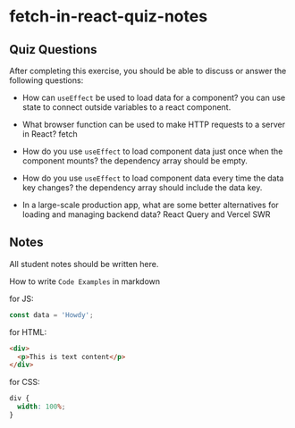 # fetch-in-react-quiz-notes

## Quiz Questions

After completing this exercise, you should be able to discuss or answer the following questions:

- How can `useEffect` be used to load data for a component?
  you can use state to connect outside variables to a react component.

- What browser function can be used to make HTTP requests to a server in React?
  fetch

- How do you use `useEffect` to load component data just once when the component mounts?
  the dependency array should be empty.

- How do you use `useEffect` to load component data every time the data key changes?
  the dependency array should include the data key.

- In a large-scale production app, what are some better alternatives for loading and managing backend data?
  React Query and Vercel SWR

## Notes

All student notes should be written here.

How to write `Code Examples` in markdown

for JS:

```javascript
const data = 'Howdy';
```

for HTML:

```html
<div>
  <p>This is text content</p>
</div>
```

for CSS:

```css
div {
  width: 100%;
}
```
